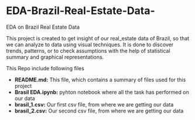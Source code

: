 # EDA-Brazil-Real-Estate-Data-
EDA on  Brazil Real Estate Data

This project is created to get insight of our real_estate data of Brazil, so that we can analyze to data using visual techniques. It is done to discover trends, patterns, or to check assumptions with the help of statistical summary and graphical representations.

This Repo include following files
- **README.md:** This file, which contains a summary of files used for this project
- **Brasil EDA.ipynb:** pyhton notebook where all the task has performed on our data
- **brasil_1.csv:** Our first csv file, from where we are getting our data 
- **brasil_2.csv:** Our second csv file, from where we are getting our data 


